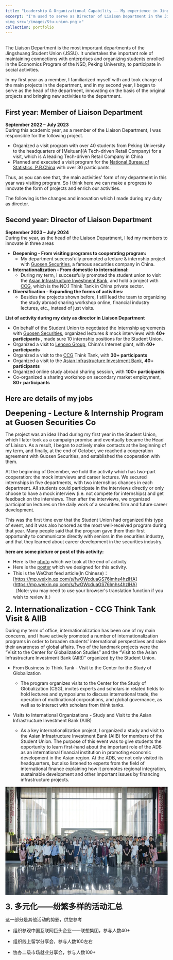 ```yaml
---
title: "Leadership & Organizational Capability —— My experience in Jingshuang Student Union, National School of Development, Peking University "
excerpt: "I'm used to serve as Director of Liaison Department in the Jingshuang Student Union at Peking University, I would be delighted if you could evaluate my organizational skills here.<br/>
<img src='/images/Stu-union.png'>"
collection: portfolio
---
```

<br/>
The Liaison Department is the most important departments of the Jingshuang Student Union (JSSU). It undertakes the important role of maintaining connections with enterprises and organizing students enrolled in the Economics Program of the NSD, Peking University, to participate in social activities.

In my first year as a member, I familiarized myself with and took charge of the main projects in the department, and in my second year, I began to serve as the head of the department, innovating on the basis of the original projects and bringing new activities to the department.


## First year: Member of Liaison Department
**September 2022 – July 2023**
<br/>During this academic year, as a member of the Liaison Department, I was responsible for the following project.
- Organized a visit program with over 40 students from Peking University to the headquarters of [Meituan](A Tech-driven Retail Company) for a visit, which is A leading Tech-driven Retail Company in China
- Planned and executed a visit program for the [National Bureau of Statistics, P.R.China](https://www.stats.gov.cn/english/) with over 30 participants.


Thus, as you can see that, the main activities' form of my department in this year was visiting program. So I think here we can make a progress to innovate the form of projects and enrich our activities.

The following is the changes and innovation which I made during my duty as director.

## Second year: Director of Liaison Department
**September 2023 – July 2024**
<br/>During the year, as the head of the Liaison Department, I led my members to innovate in three areas
- __Deepening - From visiting programs to cooperating program:__ 
  - My department successfully promoted a lecture & internship project with [Guosen Securities](https://en.wikipedia.org/wiki/Guosen_Securities), a famous securities company in China.
- __Internationalization - From domestic to international:__ 
  - During my term, I successfully promoted the student union to visit the [Asian Infrastructure Investment Bank](https://www.aiib.org/en/about-aiib/index.html), and hold a project with [CCG](http://en.ccg.org.cn/overview), which is the NO.1 Think Tank in China private sector.
- __Diversification - Expanding the forms of activities:__ 
  - Besides the projects shown before, I still lead the team to organizing the study abroad sharing workshop online, financial industry lectures, etc., instead of just visits.

**List of activity during my duty as director in Liaison Department**
- On behalf of the Student Union to negotiated the Internship agreements with [Guosen Securities](https://en.wikipedia.org/wiki/Guosen_Securities), organized lectures & mock interviews with __40+ participants__ , made sure 10 internship positions for the Student Union.
- Organized a visit to [Lenovo Group](https://www.lenovo.com/us/en/about/), China's Internet giant, with __40+ participants__ 
- Organized a visit to the [CCG](http://en.ccg.org.cn/overview) Think Tank, with __30+ participants__
- Organized a visit to the [Asian Infrastructure Investment Bank](https://www.aiib.org/en/about-aiib/index.html), __40+ participants__ 
- Organized online study abroad sharing session, with __100+ participants__ 
- Co-organized a sharing workshop on secondary market employment, __80+ participants__ 

## Here are details of my jobs
**<font size=5>Deepening - Lecture & Internship Program at Guosen Securities Co</font>** 

The project was an idea I had during my first year in the Student Union, which I later took as a campaign promise and eventually became the Head of Liaison. As a result, I began to actively make contacts at the beginning of my term, and finally, at the end of October, we reached a cooperation agreement with Guosen Securities, and established the cooperation with them.

At the beginning of December, we hold the activity which has two-part cooperation: the mock interviews and career lectures. We secured internships in five departments, with two internships chances in each department. All students could participate in the interviews directly or only choose to have a mock interview (i.e. not compete for internships) and get feedback on the interviews. Then after the interviews, we organized participation lectures on the daily work of a securities firm and future career development.

This was the first time ever that the Student Union had organized this type of event, and it was also honored as the most well-received program during that year. Many people said that the program gave them their first opportunity to communicate directly with seniors in the securities industry, and that they learned about career development in the securities industry.

 __here are some picture or post of this activity:__ 
 - Here is the [photo](../images/Guosen_activity.png) which we took at the end of activity
 - Here is the [poster](../images/Post.png) which we designed for this activity.
 - This is the WeChat feed article(In Chinese)：[https://mp.weixin.qq.com/s/fwOWcduaGS76Imhs4hzlHA](https://mp.weixin.qq.com/s/fwOWcduaGS76Imhs4hzlHA)
<br/>（Note: you may need to use your browser's translation function if you wish to review it.）

**<font size=5>2. Internationalization - CCG Think Tank Visit & AIIB</font>** 

During my term of office, internationalization has been one of my main concerns, and I have actively promoted a number of internationalization programs in order to broaden students' international perspectives and raise their awareness of global affairs. Two of the landmark projects were the “Visit to the Center for Globalization Studies” and the “Visit to the Asian Infrastructure Investment Bank (AIIB)” organized by the Student Union.

- From Business to Think Tank - Visit to the Center for the Study of Globalization
  - The program organizes visits to the Center for the Study of Globalization (CSG), invites experts and scholars in related fields to hold lectures and symposiums to discuss international trade, the operation of multinational corporations, and global governance, as well as to interact with scholars from think tanks.

- Visits to International Organizations - Study and Visit to the Asian Infrastructure Investment Bank (AIIB)
  - As a key internationalization project, I organized a study and visit to the Asian Infrastructure Investment Bank (AIIB) for members of the Student Union. The purpose of this event was to give students the opportunity to learn first-hand about the important role of the ADB as an international financial institution in promoting economic development in the Asian region. At the ADB, we not only visited its headquarters, but also listened to experts from the field of international finance explaining how it promotes regional integration, sustainable development and other important issues by financing infrastructure projects.
<img src='/images/AIIB.png'>

**<font size=5>3. 多元化——纷繁多样的活动汇总</font>** 

这一部分是其他活动的剪影，供您参考
- 组织参观中国互联网巨头企业——联想集团，参与人数40+

- 组织线上留学分享会，参与人数100左右
- 协办二级市场就业分享会，参与人数100+

